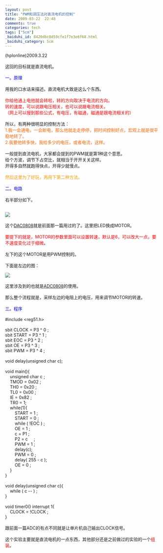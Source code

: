 ```yaml
---
layout: post
title: "PWM和调压法对直流电机的控制"
date: 2009-03-22  22:48
comments: true
categories: tech
tags: ["Scm"]
_baiduhi_id: 8420dbc8d59cfe1f7e3e6f68.html
_baiduhi_category: Scm
---
```


(hplonline)2009.3.22<br/><br/>
这回的目标就是直流电机。<br/><br/><font color="#0000ff">一。原理</font><br/><br/>
用我的口水话来描述。直流电机大致是这么个东西。<br/><br/><font color="#ff0000">你给他通上电他就会转啦，转的方向取决于电流的方向。<br/>
转的速度，可以说跟电压相关，也可以说跟电流相关。<br/>
（网上可以搜到那些公式，有电压，有磁通，磁通是跟电流相关的）</font><br/><br/>
所以，有两种很明显的控制方法：<br/><font color="#ff6600">1.我一会通电，一会断电，那么他就走走停停，把时间控制好点，宏观上就是很平稳地转了。<br/>
2.我要他转多快，我给多少的电压，或者电流，这样。</font><br/><br/>
一般提到直流电机，大家都会提到的PWM就是第1种这个意思。<br/>
给个方波，调节下占空比，就相当于开开关关这样。<br/>
开得多自然就跑得快点，开得少就慢点。<br/><br/><font color="#ff9900">然后这里为了好玩，再用下第二种方法。</font><br/><br/><font color="#0000ff">二。电路</font><br/><br/>
右半部分如下。<br/><br/><div forimg="1"><img border="0" class="blogimg" small="0" src="http://hiphotos.baidu.com/hplonline/pic/item/ccbe5c4e7e287628b2de0518.jpg"/><br/><br/>
这个<a href="http://hi.baidu.com/hplonline/blog/item/8065aaece104673527979195.html" target="_blank">DAC0808</a>就是前面那一篇用过的了。这里把LED换成MOTOR。<br/><br/><font color="#ff0000">要提下的就是，MOTOR的参数里面可以设置转速，默认是6，可以改大一点，要不速度变化过于细微</font>。<br/><br/>
左下的这个MOTOR是用PWM控制的。<br/><br/>
下面是左边的图：</div>
<div forimg="1"><img border="0" class="blogimg" small="0" src="http://hiphotos.baidu.com/hplonline/pic/item/50de9d0ace3e823e94ca6b18.jpg"/></div>
<br/>
这里涉及到的也就是<a href="http://hi.baidu.com/hplonline/blog/item/a8f8c2fc579ce6f5fd037f20.html" target="_blank">ADC0808</a>的使用。<br/><br/>
那么整个流程就是，采样左边的电阻上的电压，用来调节MOTOR的转速。<br/><br/><font color="#0000ff">三。程序</font><br/><br/>
#include &lt;reg51.h&gt;<br/><br/>
sbit CLOCK = P3 ^ 0 ;<br/>
sbit START = P3 ^ 1 ;<br/>
sbit EOC = P3 ^ 2 ;<br/>
sbit OE = P3 ^ 3 ;<br/>
sbit PWM = P3 ^ 4 ;<br/><br/>
void delay(unsigned char c);<br/><br/>
void main(){<br/>
      unsigned char c ;<br/>
      TMOD = 0x02 ;<br/>
      TH0 = 0x20 ;<br/>
      TL0 = 0x00 ;<br/>
      IE = 0x82 ;<br/>
      TR0 = 1;<br/>
      while(1){<br/>
            START = 1 ;<br/>
            START = 0 ;<br/>
            while ( !EOC ) ;<br/>
            OE = 1 ;<br/>
            c = P1 ;<br/>
            P2 = c       ;<br/>
            PWM = 1 ;<br/>
            delay(c);<br/>
            PWM = 0 ;<br/>
            delay( 255 - c );<br/>
            OE = 0 ;<br/>
      }      <br/>
}<br/><br/>
void delay(unsigned char c){<br/>
      while ( c -- ) ;<br/>
}<br/><br/>
void timer0() interrupt 1{<br/>
      CLOCK = !CLOCK ;<br/>
}<br/><br/>
跟前面一篇ADC的有点不同就是让单片机自己输出CLOCK信号。<br/><br/>
这个实验主要就是直流电机的一点东西，其他部分还是之前做过的实验的一个<font color="#ff0000">组装</font>。
